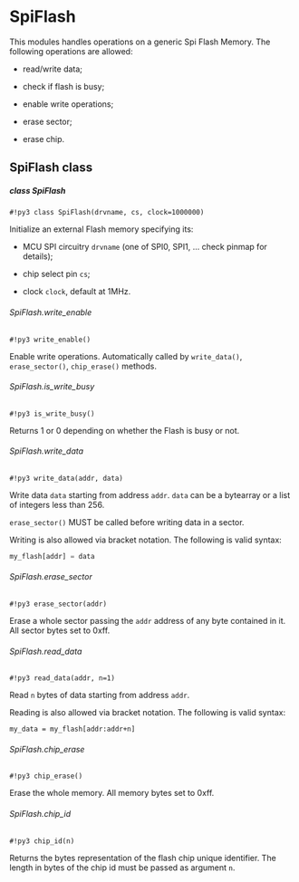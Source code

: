 # SpiFlash

This modules handles operations on a generic Spi Flash Memory.
The following operations are allowed:


* read/write data;


* check if flash is busy;


* enable write operations;


* erase sector;


* erase chip.

## SpiFlash class

##### class SpiFlash

```#!py3 class SpiFlash(drvname, cs, clock=1000000)```

Initialize an external Flash memory specifying its:


* MCU SPI circuitry ```drvname``` (one of SPI0, SPI1, … check pinmap for details);


* chip select pin ```cs```;


* clock ```clock```, default at 1MHz.

###### SpiFlash.write_enable

```#!py3 write_enable()```

Enable write operations.
Automatically called by `write_data()`, `erase_sector()`, `chip_erase()` methods.

###### SpiFlash.is_write_busy

```#!py3 is_write_busy()```

Returns 1 or 0 depending on whether the Flash is busy or not.

###### SpiFlash.write_data

```#!py3 write_data(addr, data)```

Write data ```data``` starting from address ```addr```.
```data``` can be a bytearray or a list of integers less than 256.

`erase_sector()` MUST be called before writing data in a sector.

Writing is also allowed via bracket notation. The following is valid syntax:

```py
my_flash[addr] = data
```

###### SpiFlash.erase_sector

```#!py3 erase_sector(addr)```

Erase a whole sector passing the ```addr``` address of any byte contained in it.
All sector bytes set to 0xff.

###### SpiFlash.read_data

```#!py3 read_data(addr, n=1)```

Read ```n``` bytes of data starting from address ```addr```.

Reading is also allowed via bracket notation. The following is valid syntax:

```
my_data = my_flash[addr:addr+n]
```

###### SpiFlash.chip_erase

```#!py3 chip_erase()```

Erase the whole memory.
All memory bytes set to 0xff.

###### SpiFlash.chip_id

```#!py3 chip_id(n)```

Returns the bytes representation of the flash chip unique identifier.
The length in bytes of the chip id must be passed as argument ```n```.
<!--stackedit_data:
eyJoaXN0b3J5IjpbNTExODk2NjU2XX0=
-->